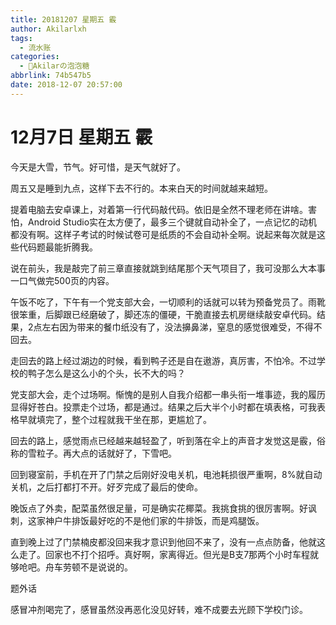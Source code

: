 ```yaml
---
title: 20181207 星期五 霰
author: Akilarlxh
tags:
  - 流水账
categories:
  - 🍬Akilarの泡泡糖
abbrlink: 74b547b5
date: 2018-12-07 20:57:00
---
```

# 12月7日 星期五 霰

今天是大雪，节气。好可惜，是天气就好了。

周五又是睡到九点，这样下去不行的。本来白天的时间就越来越短。

提着电脑去安卓课上，对着第一行代码敲代码。依旧是全然不理老师在讲啥。害怕，Android Studio实在太方便了，最多三个键就自动补全了，一点记忆的动机都没有啊。这样子考试的时候试卷可是纸质的不会自动补全啊。说起来每次就是这些代码题最能折腾我。

说在前头，我是敲完了前三章直接就跳到结尾那个天气项目了，我可没那么大本事一口气做完500页的内容。

午饭不吃了，下午有一个党支部大会，一切顺利的话就可以转为预备党员了。雨靴很笨重，后脚跟已经磨破了，脚还冻的僵硬，干脆直接去机房继续敲安卓代码。结果，2点左右因为带来的餐巾纸没有了，没法擤鼻涕，窒息的感觉很难受，不得不回去。

走回去的路上经过湖边的时候，看到鸭子还是自在遨游，真厉害，不怕冷。不过学校的鸭子怎么是这么小的个头，长不大的吗？

党支部大会，走个过场啊。惭愧的是别人自我介绍都一串头衔一堆事迹，我的履历显得好苍白。投票走个过场，都是通过。结果之后大半个小时都在填表格，可我表格早就填完了，整个过程就我干坐在那，更尴尬了。

回去的路上，感觉雨点已经越来越轻盈了，听到落在伞上的声音才发觉这是霰，俗称的雪粒子。再大点的话就好了，下雪吧。

回到寝室前，手机在开了门禁之后刚好没电关机，电池耗损很严重啊，8%就自动关机，之后打都打不开。好歹完成了最后的使命。

晚饭点了外卖，配菜虽然很足量，可是确实花椰菜。我挑食挑的很厉害啊。好讽刺，这家神户牛排饭最好吃的不是他们家的牛排饭，而是鸡腿饭。

直到晚上过了门禁楠皮都没回来我才意识到他回不来了，没有一点点防备，他就这么走了。回家也不打个招呼。真好啊，家离得近。但光是B支7那两个小时车程就够呛吧。舟车劳顿不是说说的。

题外话

感冒冲剂喝完了，感冒虽然没再恶化没见好转，难不成要去光顾下学校门诊。




